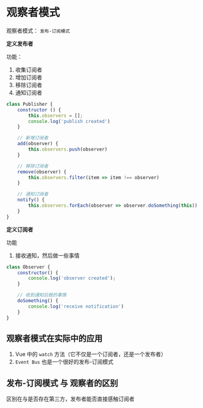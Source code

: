 # 观察者模式

观察者模式： `发布-订阅模式` 

**定义发布者**

功能：
1. 收集订阅者
2. 增加订阅者
3. 移除订阅者
4. 通知订阅者

```js
class Publisher {
    constructor () {
        this.observers = [];
        console.log('publish created')
    }

    // 新增订阅者
    add(observer) {
        this.observers.push(observer)
    }

    // 移除订阅者
    remove(observer) {
        this.observers.filter(item => item !== observer)
    }

    // 通知订阅者
    notify() {
        this.observers.forEach(observer => observer.doSomething(this))
    }
}

```


**定义订阅者**

功能
1. 接收通知，然后做一些事情

```js
class Observer {
    constructor() {
        console.log('observer created');
    }

    // 收到通知后做的事情
    doSomething() {
        console.log('receive notification')
    }
}
```



## 观察者模式在实际中的应用

1. Vue 中的 `watch` 方法（它不仅是一个订阅者，还是一个发布者）
2. `Event Bus` 也是一个很好的发布-订阅模式


## 发布-订阅模式 与 观察者的区别

区别在与是否存在第三方，发布者能否直接感触订阅者
